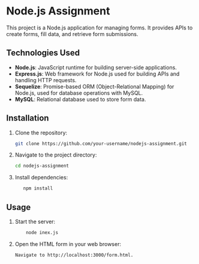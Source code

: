 # Node.js Assignment

This project is a Node.js application for managing forms. It provides APIs to create forms, fill data, and retrieve form submissions.

## Technologies Used

- **Node.js**: JavaScript runtime for building server-side applications.
- **Express.js**: Web framework for Node.js used for building APIs and handling HTTP requests.
- **Sequelize**: Promise-based ORM (Object-Relational Mapping) for Node.js, used for database operations with MySQL.
- **MySQL**: Relational database used to store form data.


## Installation

1. Clone the repository:

   ```bash
   git clone https://github.com/your-username/nodejs-assignment.git
   
2. Navigate to the project directory:
   ```bash 
   cd nodejs-assignment

4. Install dependencies:
   ```bash
      npm install

## Usage

1. Start the server:
   ```bash
       node inex.js
2. Open the HTML form in your web browser:
   ```bash
   Navigate to http://localhost:3000/form.html.


